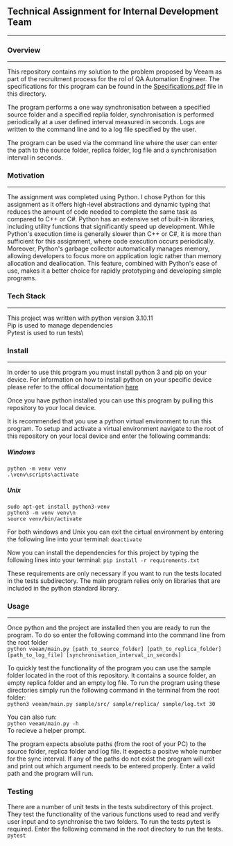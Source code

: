 ## Technical Assignment for Internal Development Team
----------

### Overview
----------


This repository contains my solution to the problem proposed by Veeam as part of the recruitment process for the rol of QA Automation Engineer.
The specifications for this program can be found in the [Specifications.pdf](./Specifications.pdf) file in this directory.

The program performs a one way synchronisation between a specified source folder and a specified replia folder, synchronisation is performed periodically at a user defined interval measured in seconds. Logs are written to the command line and to a log file specified by the user.

The program can be used via the command line where the user can enter the path to the source folder, replica folder, log file and a synchronisation interval in seconds.

### Motivation
----------

The assignment was completed using Python. 
I chose Python for this assignment as it offers high-level abstractions and dynamic typing that reduces the amount of code needed to complete the same task as compared to C++ or C#. Python has an extensive set of built-in libraries, including utility functions that significantly speed up development. While Python's execution time is generally slower than C++ or C#, it is more than sufficient for this assignment, where code execution occurs periodically. Moreover, Python's garbage collector automatically manages memory, allowing developers to focus more on application logic rather than memory allocation and deallocation. This feature, combined with Python's ease of use, makes it a better choice for rapidly prototyping and developing simple programs.

### Tech Stack
----------

This project was written with python version 3.10.11\
Pip is used to manage dependencies\
Pytest is used to run tests\

### Install
----------

In order to use this program you must install python 3 and pip on your device. For information on how to install python on your specific device please refer to the offical documentation [here](https://docs.python.org/3/using/index.html)

Once you have python installed you can use this program by pulling this repository to your local device.

It is recommended that you use a python virtual environment to run this program. To setup and activate a virtual environment navigate to the root of this repository on your local device and enter the following commands:

##### Windows
`python -m venv venv`\
`.\venv\scripts\activate`

##### Unix
`sudo apt-get install python3-venv`\
`python3 -m venv venv\n`\
`source venv/bin/activate`

For both windows and Unix you can exit the cirtual environment by entering the following line into your terminal:
`deactivate`

Now you can install the dependencies for this project by typing the following lines into your terminal:
`pip install -r requirements.txt`

These requirements are only necessary if you want to run the tests located in the tests subdirectory. The main program relies only on libraries that are included in the python standard library.

### Usage
----------
Once python and the project are installed then you are ready to run the program. To do so enter the following command into the command line from the root folder\
`python veeam/main.py [path_to_source_folder] [path_to_replica_folder] [path_to_log_file] [synchronisation_interval_in_seconds]`

To quickly test the functionality of the program you can use the sample folder located in the root of this repository. It contains a source folder, an empty replica folder and an empty log file. To run the program using these directories simply run the following command in the terminal from the root folder:\
`python3 veeam/main.py sample/src/ sample/replica/ sample/log.txt 30`

You can also run:\
`python veeam/main.py -h`\
To recieve a helper prompt.

The program expects absolute paths (from the root of your PC) to the source folder, replica folder and log file. It expects a positve whole number for the sync interval.
If any of the paths do not exist the program will exit and print out which argument needs to be entered properly. Enter a valid path and the program will run. 


### Testing
There are a number of unit tests in the tests subdirectory of this project. They test the functionality of the various functions used to read and verify user input and to synchronise the two folders. To run the tests pytest is required. Enter the following command in the root directory to run the tests.\
`pytest`
